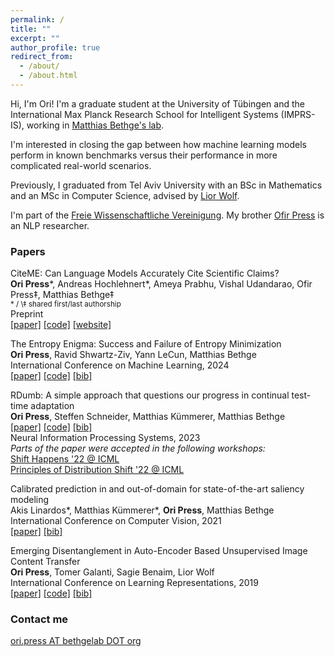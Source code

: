 ```yaml
---
permalink: /
title: ""
excerpt: ""
author_profile: true
redirect_from: 
  - /about/
  - /about.html
---
```


Hi, I'm Ori! I'm a graduate student at the University of Tübingen and the International Max Planck Research School for Intelligent Systems (IMPRS-IS), working in [Matthias Bethge's lab](https://bethgelab.org). 

I'm interested in closing the gap between how machine learning models perform in known benchmarks versus their performance in more complicated real-world scenarios.

Previously, I graduated from Tel Aviv University with an BSc in Mathematics and an MSc in Computer Science, advised by [Lior Wolf](https://www.cs.tau.ac.il/~wolf/).

I'm part of the [Freie Wissenschaftliche Vereinigung](https://de.wikipedia.org/wiki/Freie_Wissenschaftliche_Vereinigung).
My brother [Ofir Press](https://ofir.io/) is an NLP researcher.

### Papers

CiteME: Can Language Models Accurately Cite Scientific Claims?<br>
**Ori Press***, Andreas Hochlehnert*, Ameya Prabhu, Vishal Udandarao, Ofir Press‡, Matthias Bethge‡<br>
<small>\* / \‡ shared first/last authorship</small><br>
Preprint<br>
[[paper]](https://citeme.ai/paper.pdf) [[code]](https://github.com/bethgelab/CiteME/) [[website]](https://citeme.ai)<br>


The Entropy Enigma: Success and Failure of Entropy Minimization<br>
**Ori Press**, Ravid Shwartz-Ziv, Yann LeCun, Matthias Bethge <br>
International Conference on Machine Learning, 2024<br>
[[paper]](https://arxiv.org/pdf/2405.05012) [[code]](https://github.com/oripress/EntropyEnigma) [[bib]](https://scholar.googleusercontent.com/scholar.bib?q=info:0l98lV9UM8QJ:scholar.google.com/&output=citation&scisdr=ClE2a7NWEPKW6PGLyvs:AFWwaeYAAAAAZkON0vuHgdqkTf9YqmSYuZRZhoc&scisig=AFWwaeYAAAAAZkON0hDVZEtsjT42mGuyNZL1w8w&scisf=4&ct=citation&cd=-1&hl=en) <br>

RDumb: A simple approach that questions our progress in continual test-time adaptation<br>
**Ori Press**, Steffen Schneider, Matthias Kümmerer, Matthias Bethge <br>
[[paper]](https://arxiv.org/abs/2306.05401) [[code]](https://github.com/oripress/CCC) [[bib]](https://scholar.googleusercontent.com/scholar.bib?q=info:FKtgIz-u2mkJ:scholar.google.com/&output=citation&scisdr=ClHo6z5UELHhuYkCvmg:AFWwaeYAAAAAZjgEpmiXV7Inztyf1rNoe7divJM&scisig=AFWwaeYAAAAAZjgEpgC-hCJu8jbvww2aslKSq38&scisf=4&ct=citation&cd=-1&hl=en) <br> 
Neural Information Processing Systems, 2023 <br>
*Parts of the paper were accepted in the following workshops:* <br>
[Shift Happens '22 @ ICML](https://shift-happens-benchmark.github.io/papers.html) <br>
[Principles of Distribution Shift '22 @ ICML](https://sites.google.com/view/icml-2022-pods/accepted-papers) <br>


Calibrated prediction in and out-of-domain for state-of-the-art saliency modeling<br>
Akis Linardos\*, Matthias Kümmerer\*, **Ori Press**, Matthias Bethge <br>
International Conference on Computer Vision, 2021 <br>
[[paper]](https://arxiv.org/pdf/2105.12441.pdf) [[bib]](https://scholar.googleusercontent.com/scholar.bib?q=info:9S46auOoJBQJ:scholar.google.com/&output=citation&scisdr=ClHo6z5UELHhuYkDWI4:AFWwaeYAAAAAZjgFQI5UNZOhr6yEXLehAUaZyx8&scisig=AFWwaeYAAAAAZjgFQGxnSYWVBFXm_xaoQaspXro&scisf=4&ct=citation&cd=-1&hl=en) <br> 


Emerging Disentanglement in Auto-Encoder Based Unsupervised Image Content Transfer<br>
**Ori Press**, Tomer Galanti, Sagie Benaim, Lior Wolf <br>
International Conference on Learning Representations, 2019 <br>
[[paper]](https://openreview.net/pdf?id=BylE1205Fm)  [[code]](https://github.com/oripress/ContentDisentanglement) [[bib]](https://scholar.googleusercontent.com/scholar.bib?q=info:JkI2Q4VRsA8J:scholar.google.com/&output=citation&scisdr=ClHo6z5UELHhuYkDcAA:AFWwaeYAAAAAZjgFaAAI2CjWyLyibygY0RG0rfU&scisig=AFWwaeYAAAAAZjgFaELSw8q3VUaKVZIkVSRQGv4&scisf=4&ct=citation&cd=-1&hl=en) <br> 


### Contact me

[ori.press AT bethgelab DOT org](mailto:ori.press@bethgelab.org)
